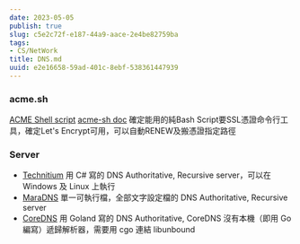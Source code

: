 ```yaml
---
date: 2023-05-05
publish: true
slug: c5e2c72f-e187-44a9-aace-2e4be82759ba
tags:
- CS/NetWork
title: DNS.md
uuid: e2e16658-59ad-401c-8ebf-538361447939
---
```

### acme.sh

[ACME Shell script](https://github.com/acmesh-official/acme.sh)
[acme-sh doc](https://github.com/acmesh-official/acme.sh/wiki/dnsapi#18-use-gandi-livedns-api)
確定能用的純Bash Script要SSL憑證命令行工具，確定Let's Encrypt可用，可以自動RENEW及搬憑證指定路徑

### Server

- [Technitium](https://technitium.com/)
  用 C# 寫的 DNS Authoritative, Recursive server，可以在 Windows 及 Linux 上執行
- [MaraDNS](https://github.com/samboy/MaraDNS)
  單一可執行檔，全部文字設定檔的 DNS Authoritative, Recursive server
- [CoreDNS](https://github.com/coredns/coredns)
  用 Goland 寫的 DNS Authoritative, CoreDNS 沒有本機（即用 Go 編寫）遞歸解析器，需要用 cgo 連結 libunbound
